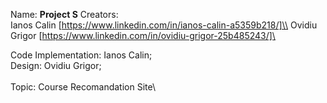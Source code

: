 Name: **Project S**
Creators: \
Ianos Calin [https://www.linkedin.com/in/ianos-calin-a5359b218/]\\
Ovidiu Grigor [https://www.linkedin.com/in/ovidiu-grigor-25b485243/]\

Code Implementation: Ianos Calin;\
Design: Ovidiu Grigor;\
\
Topic: Course Recomandation Site\
